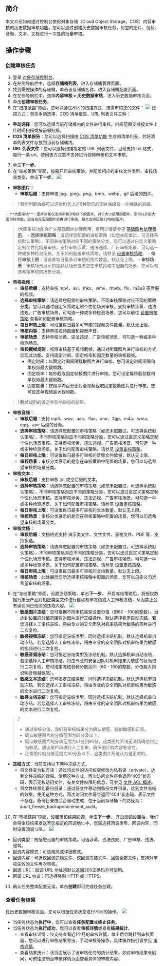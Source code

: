 ## 简介

本文介绍如何通过控制台使用对象存储（Cloud Object Storage，COS）内容审核的历史数据审核功能。您可以通过创建历史数据审核任务，对您的图片、视频、音频、文本、文档进行一次性的批量审核。

## 操作步骤

### 创建审核任务

1. 登录 [对象存储控制台](https://console.cloud.tencent.com/cos5)。
2. 在左侧导航栏中，选择**存储桶列表**，进入存储桶管理页面。
3. 找到需要操作的存储桶，单击该存储桶名称，进入存储桶配置页面。
4. 在左侧导航栏中，选择**内容审核 > 历史数据审核**，进入历史数据审核页面。
5. 单击**创建审核任务**。
6. 在“扫描范围”界面，您可以通过不同的扫描方式，按需审核您的文件：
![](https://qcloudimg.tencent-cloud.cn/raw/d41889638e87913d941a732959300ed6.png)
扫描方式：包含手动选择、COS 清单报告、URL 列表文件三种：
 - **手动选择**：您可以选择当前存储桶内的文件进行审核，扫描范围支持按文件上传时间扫描或按前缀扫描。
 - **COS 清单报告**：您可以选择扫描由 [COS 清单功能](https://cloud.tencent.com/document/product/436/33702) 生成的清单列表，并将清单列表文件存放到当前存储桶内。
 - **URL 列表文件**：您可以选择扫描指定的 URL 列表文件，目前支持 txt 格式，每行一条 url。使用该方式暂不支持进行视频审核和文本审核。
7. 单击**下一步**。
8. 在“审核策略”界面，按需开启审核策略，并配置相应的审核文件类型、审核场景类型，单击**下一步**。
![](https://qcloudimg.tencent-cloud.cn/raw/42d26297991e70cbc57e1e64d29f3526.png)
 - **审核图片：**
    - **审核后缀**：支持审核 jpg、jpeg、png、bmp、webp、gif 后缀的图片。
>! 智能判断后缀可以识别包含上述6种常见的图片后缀及一些特殊的后缀。
>
    - **大图审核**：图片审核仅支持审核5MB以下的图片，对于大小超限的图片，您可以开启大图审核功能，后台会先压缩图片后再进行审核，最大支持压缩32MB的图片。
>!大图审核功能会产生基础图片处理费用，费用详情请参见 [基础图片处理费用](https://cloud.tencent.com/document/product/436/58963#.E5.9F.BA.E7.A1.80.E5.9B.BE.E7.89.87.E5.A4.84.E7.90.86.E8.B4.B9.E7.94.A8)。
    - **选择审核策略**：请选择您配置的审核策略（如您未配置过，可选择系统默认策略），不同审核策略对应不同的策略分类，您可以通过自定义策略定制个性化场景审核。支持审核涉黄、违法违规、广告审核场景，可勾选一种或多种检测场景。关于如何配置审核策略，请参见 [设置审核策略](https://cloud.tencent.com/document/product/436/55206)。
    - **每日审核上限**：可设置每日最多可审核的图片数量，默认无上限。
    - **审核场景**：审核场景展示的是默认场景或者您在审核策略中配置的场景，您可以勾选希望审核的场景分类。
 - **审核视频：**
    - **审核后缀**：支持审核 mp4、avi、mkv、wmv、rmvb、flv、m3u8 等后缀的视频。
    - **选择审核策略**：请选择您配置的审核策略，不同审核策略对应不同的策略分类，您可以通过自定义策略定制个性化场景审核。支持审核涉黄、违法违规、广告审核场景，可勾选一种或多种检测场景。您可以前往 [设置审核策略](https://cloud.tencent.com/document/product/436/55206) 查看如何配置审核策略。
    - **每日审核上限**：可设置每日最多可审核的视频文件数量，默认无上限。
    - **审核内容**：支持审核视频画面和视频声音。
    - **审核场景**：支持审核涉黄、违法违规、广告审核场景，可勾选一种或多种检测场景。
    - **审核截帧规则**：视频审核基于视频截帧，通过对所截图片进行审核的方式实现此功能。支持固定时间、固定帧率和固定数量的审核截帧。
      - 固定时间：以固定时间间隔截取图片进行审核。您可设定时间间隔和单视频最大截帧数。
      - 固定帧率：每秒截取固定帧数图片进行审核。您可设定每秒截帧数和单视频最大截帧数。
      - 固定数量：按照平均百分比对全视频截取固定数量图片进行审核。您可设定单视频最大截帧数。
>! 截帧规则的设定会影响审核的结果。
>
 - **审核音频**：
    - **审核后缀**：支持 mp3、wav、aac、flac、amr、3gp、m4a、wma、ogg、ape 后缀的音频。
    - **选择审核策略**：请选择您配置的审核策略（如您未配置过，可选择系统默认策略），不同审核策略对应不同的策略分类，您可以通过自定义策略定制个性化场景审核。支持审核涉黄、违法违规、广告审核场景，可勾选一种或多种检测场景。关于如何配置审核策略，请参见 [设置审核策略](https://cloud.tencent.com/document/product/436/55206)。
    - **每日审核上限**：可设置每日最多可审核的音频文件数量，默认无上限。
    - **审核场景**：审核分类展示的是您在审核策略中配置的场景，您可以勾选希望审核的场景分类。
 - **审核文本：**
    - **审核后缀**：支持审核 txt 或空后缀的文本。
    - **选择审核策略**：请选择您配置的审核策略（如您未配置过，可选择系统默认策略），不同审核策略对应不同的策略分类，您可以通过自定义策略定制个性化场景审核。支持审核涉黄、违法违规、广告审核场景，可勾选一种或多种检测场景。关于如何配置审核策略，请参见 [设置审核策略](https://cloud.tencent.com/document/product/436/55206)。
    - **每日审核上限**：可设置每日最多可审核的文本数量，默认无上限。
    - **审核场景**：审核分类展示的是您在审核策略中配置的场景，您可以勾选希望审核的场景分类。
 - **审核文档：**
    - **审核后缀**：文档格式支持 演示类文件、文字文件、表格文件、PDF 等，支持多选。
    - **选择审核策略**：请选择您配置的审核策略（如您未配置过，可选择系统默认策略），不同审核策略对应不同的策略分类，您可以通过自定义策略定制个性化场景审核。支持审核涉黄、违法违规、广告审核场景，可勾选一种或多种检测场景。关于如何配置审核策略，请参见 [设置审核策略](https://cloud.tencent.com/document/product/436/55206)。
    - **每日审核上限**：可设置每日最多可审核的文档数量，默认无上限。
    - **审核场景**：此处展示您所选择审核策略中配置的场景，您可以自定义勾选希望审核的场景。
9. 在“冻结策略”界面，设置冻结策略，单击**下一步**。
开启冻结策略后，将授权数据万象云产品对相应类型文件进行自动机审冻结或人工审核冻结，从而禁止公有读访问已检测的违规内容。
![](https://qcloudimg.tencent-cloud.cn/raw/aabd369286a6a6b7c69fe614f05d0b5c.png)
   - **敏感图片冻结**：您可根据不同审核类型设置分值（即60 - 100的整数），当达到设置的分值范围将对图片进行冻结操作。默认选择机审自动冻结，若您选择人工审核冻结，将由专业的安全团队对机审结果为敏感的图片进行二次复检。
   - **敏感视频冻结**：您可指定冻结类型，同时选择冻结机制。默认选择机审自动冻结，若您选择人工审核冻结，将由专业的安全团队对机审结果为敏感的视频进行二次复检。
   - **敏感音频冻结**：您可指定冻结类型及冻结机制。默认选择机审自动冻结，若您选择人工审核冻结，将由专业的安全团队对机审结果为敏感的音频进行二次复检，您可指定冻结音频分数区间（60 - 100的整数，分值越大则说明音频越敏感）。
   - **敏感文本冻结**：您可指定冻结类型，同时选择冻结机制。默认选择机审自动冻结，若您选择人工审核冻结，将由专业的安全团队对机审结果为敏感的文本进行二次复检。
   - **敏感文档冻结**：您可指定冻结类型，同时选择冻结机制。默认选择机审自动冻结，若您选择人工审核冻结，将由专业的安全团队对机审结果为敏感的文本进行二次复检。
>?
> - 通过审核分值，我们将审核结果分为确认敏感、疑似敏感和正常。
> - 确认敏感图片的分值范围为91分及以上。
> - 疑似敏感图片的分值范围为61分到90分，这类图片系统无法精确地判定为敏感，建议用户再进行人工复审，确保图片的内容安全性。
> - 正常图片的分值范围为60分及以下，这类图片系统认为是正常的。
   - **冻结方式**：当前支持以下两种冻结方式。
     - 将文件变为私有读：通过将文件的访问权限修改为私有读（private），达到文件冻结的效果。使用这种方式，再次访问文件将会返回“403”状态码，表示无权访问文件。有关文件权限的信息，可参见 [文件 ACL 概述](https://cloud.tencent.com/document/product/436/30752)。
     - 将文件转移到备份目录：通过将文件移动到备份文件目录，达到文件冻结的效果。使用这种方式，再次访问文件将会返回“404”状态码，表示文件不存在。备份目录由后台自动生成，位于当前存储桶下的路径为：audit_freeze_backup/increment_audit。
10. 在“审核结果”界面，设置审核结果回调，单击**下一步**。
开启回调设置后，我们会将审核结果发送至您指定的回调地址中，您需选择回调类型、回调内容，同时设置回调 URL。
![](https://qcloudimg.tencent-cloud.cn/raw/b107b31722abccc316d2dfafb26eae27.png)
   - 回调类型：根据您设置的审核策略，可选涉黄、违法违规、广告审核、违法、谩骂。
   - 回调内容模式：可选精简或详细模式。
   - 回调内容：可选仅回调违规文件、仅回调冻结文件、回调全部文件，支持对审核失败的文件再次审核。
   - 回调 URL：回调 URL 地址须默认返回200正确码方可使用。
   - 回调 URL 协议：可选择强制 HTTP 或 HTTPS。
11. 确认任务整体配置无误，单击**创建**即可完成任务创建。

### 查看任务结果

在历史数据审核页面，您可以根据任务状态进行不同的操作。
![](https://qcloudimg.tencent-cloud.cn/raw/16a285f864af351906b550a2a5491706.png)
 - 当任务状态为**执行中**，您可以查看**任务配置**或**终止任务**。
 - 当任务状态为**执行成功**，您可以查看**审核详情**或查看**结果统计**。
   - 查看审核详情：仅支持查看近1个月的审核详情，单击后会跳转到审核页面，您可以进行审核结果导出、手动审核等操作，具体操作指引请参见 [审核详情](https://cloud.tencent.com/document/product/436/54403)。
   - 查看结果统计：该页面展示了该审核任务的统计结果，如对审核结果有疑问，可前往控制台审核详情页面查看具体的审核内容。
